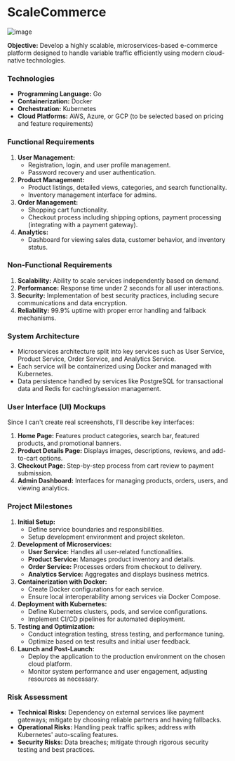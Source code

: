 # ScaleCommerce

![image](https://github.com/jpitchardu/ScaleCommerce/assets/12650088/02b26c87-56a9-4dcb-a4d3-fc71e52edb3b)


**Objective:** Develop a highly scalable, microservices-based e-commerce platform designed to handle variable traffic efficiently using modern cloud-native technologies.

### Technologies

- **Programming Language:** Go
- **Containerization:** Docker
- **Orchestration:** Kubernetes
- **Cloud Platforms:** AWS, Azure, or GCP (to be selected based on pricing and feature requirements)

### Functional Requirements

1. **User Management:**
    - Registration, login, and user profile management.
    - Password recovery and user authentication.
2. **Product Management:**
    - Product listings, detailed views, categories, and search functionality.
    - Inventory management interface for admins.
3. **Order Management:**
    - Shopping cart functionality.
    - Checkout process including shipping options, payment processing (integrating with a payment gateway).
4. **Analytics:**
    - Dashboard for viewing sales data, customer behavior, and inventory status.

### Non-Functional Requirements

1. **Scalability:** Ability to scale services independently based on demand.
2. **Performance:** Response time under 2 seconds for all user interactions.
3. **Security:** Implementation of best security practices, including secure communications and data encryption.
4. **Reliability:** 99.9% uptime with proper error handling and fallback mechanisms.

### System Architecture

- Microservices architecture split into key services such as User Service, Product Service, Order Service, and Analytics Service.
- Each service will be containerized using Docker and managed with Kubernetes.
- Data persistence handled by services like PostgreSQL for transactional data and Redis for caching/session management.

### User Interface (UI) Mockups

Since I can't create real screenshots, I'll describe key interfaces:

1. **Home Page:** Features product categories, search bar, featured products, and promotional banners.
2. **Product Details Page:** Displays images, descriptions, reviews, and add-to-cart options.
3. **Checkout Page:** Step-by-step process from cart review to payment submission.
4. **Admin Dashboard:** Interfaces for managing products, orders, users, and viewing analytics.

### Project Milestones

1. **Initial Setup:**
    - Define service boundaries and responsibilities.
    - Setup development environment and project skeleton.
2. **Development of Microservices:**
    - **User Service:** Handles all user-related functionalities.
    - **Product Service:** Manages product inventory and details.
    - **Order Service:** Processes orders from checkout to delivery.
    - **Analytics Service:** Aggregates and displays business metrics.
3. **Containerization with Docker:**
    - Create Docker configurations for each service.
    - Ensure local interoperability among services via Docker Compose.
4. **Deployment with Kubernetes:**
    - Define Kubernetes clusters, pods, and service configurations.
    - Implement CI/CD pipelines for automated deployment.
5. **Testing and Optimization:**
    - Conduct integration testing, stress testing, and performance tuning.
    - Optimize based on test results and initial user feedback.
6. **Launch and Post-Launch:**
    - Deploy the application to the production environment on the chosen cloud platform.
    - Monitor system performance and user engagement, adjusting resources as necessary.

### Risk Assessment

- **Technical Risks:** Dependency on external services like payment gateways; mitigate by choosing reliable partners and having fallbacks.
- **Operational Risks:** Handling peak traffic spikes; address with Kubernetes' auto-scaling features.
- **Security Risks:** Data breaches; mitigate through rigorous security testing and best practices.
